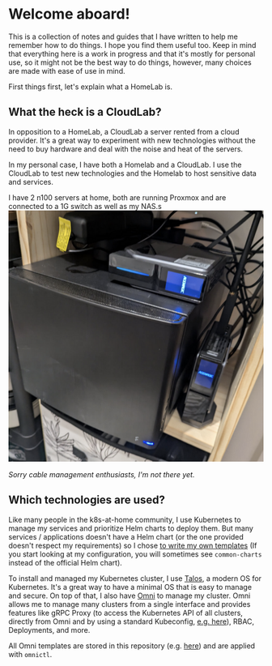 # Welcome aboard!

This is a collection of notes and guides that I have written to help me remember how to do things. I hope you find them useful too. Keep in mind that everything here is a work in progress and that it's mostly for personal use, so it might not be the best way to do things, however, many choices are made with ease of use in mind.

First things first, let's explain what a HomeLab is.

## What the heck is a CloudLab?

In opposition to a HomeLab, a CloudLab a server rented from a cloud provider. It's a great way to experiment with new technologies without the need to buy hardware and deal with the noise and heat of the servers.

In my personal case, I have both a Homelab and a CloudLab. I use the CloudLab to test new technologies and the Homelab to host sensitive data and services.

I have 2 n100 servers at home, both are running Proxmox and are connected to a 1G switch as well as my NAS.s
![alt text](./img/sweet-home-lab.png)

*Sorry cable management enthusiasts, I'm not there yet.*

## Which technologies are used?

Like many people in the k8s-at-home community, I use Kubernetes to manage my services and prioritize Helm charts to deploy them. But many services / applications doesn't have a Helm chart (or the one provided doesn't respect my requirements) so I chose [to write my own templates](https://github.com/RubxKube/common-charts/) (If you start looking at my configuration, you will sometimes see `common-charts` instead of the official Helm chart).

To install and managed my Kubernetes cluster, I use [Talos](https://talos.dev/), a modern OS for Kubernetes. It's a great way to have a minimal OS that is easy to manage and secure. On top of that, I also have [Omni](https://omni.siderolabs.com/tutorials/getting_started/) to manage my cluster. Omni allows me to manage many clusters from a single interface and provides features like gRPC Proxy (to access the Kubernetes API of all clusters, directly from Omni and by using a standard Kubeconfig, [e.g. here](https://github.com/qjoly/GitOps/blob/750b83bf148b64d17f8af15213b78c26335a41f8/cortado/kubeconfig)), RBAC, Deployments, and more.

All Omni templates are stored in this repository (e.g. [here](https://github.com/qjoly/GitOps/blob/750b83bf148b64d17f8af15213b78c26335a41f8/cortado/template.yaml)) and are applied with `omnictl`.


